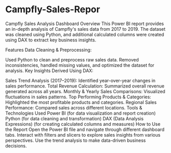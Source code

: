 # Campfly-Sales-Repor

Campfly Sales Analysis Dashboard
Overview
This Power BI report provides an in-depth analysis of Campfly's sales data from 2017 to 2019. The dataset was cleaned using Python, and additional calculated columns were created using DAX to extract key business insights.

Features
Data Cleaning & Preprocessing:

Used Python to clean and preprocess raw sales data.
Removed inconsistencies, handled missing values, and optimized the dataset for analysis.
Key Insights Derived Using DAX:

Sales Trend Analysis (2017–2019): Identified year-over-year changes in sales performance.
Total Revenue Calculation: Summarized overall revenue generated across all years.
Monthly & Yearly Sales Comparisons: Visualized fluctuations in sales patterns.
Top Performing Products & Categories: Highlighted the most profitable products and categories.
Regional Sales Performance: Compared sales across different locations.
Tools & Technologies Used
Power BI (for data visualization and report creation)
Python (for data cleaning and transformation)
DAX (Data Analysis Expressions) (for creating calculated columns and measures)
How to Use the Report
Open the Power BI file and navigate through different dashboard tabs.
Interact with filters and slicers to explore sales insights from various perspectives.
Use the trend analysis to make data-driven business decisions.
